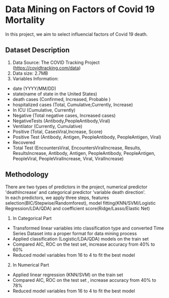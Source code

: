 # Data Mining on Factors of Covid 19 Mortality
In this project, we aim to select influencial factors of Covid 19 death. 

## Dataset Description
1.	Data Source: The COVID Tracking Project (https://covidtracking.com/data)    
2.	Data size: 2.7MB  
3.	Variables Information: 
- date (YYYY/MM/DD)<br>
- state(name of state in the United States)<br>
-	death cases (Confirmed, Increased, Probable )<br>
-	hospitalized cases (Total, Cumulative,Currently, Increase)<br>
-	In ICU (Cumulative, Currently)<br>
-	Negative (Total negative cases, Increased cases)<br>
-	NegativeTests (Antibody,PeopleAntibody,Viral)<br>
-	Ventilator (Currently, Cumulative)<br>
-	Positive (Total, CasesViral,Increase, Score)<br>
-	Positive Test (Antibody, Antigen, PeopleAntibody, PeopleAntigen, Viral)<br>
-	Recovered<br>
-	Total Test (EncountersViral, EncountersViralIncrease, Results, ResultsIncrease, Antibody, Antigen, PeopleAntibody, PeopleAntigen, PeopleViral, PeopleViralIncrease, Viral, ViralIncrease)<br>

## Methodology
There are two types of predictors in the project, numerical predictor 'deathIncrease' and categorical predictor 'variable death direction'.<br>
In each predictors, we apply three steps, features selection(BIC/Stepwise/Randomforest), model fitting(KNN/SVM/Logistic Regression/LDA/QDA) and coefficient score(Ridge/Lasso/Elastic Net)

1. In Categorical Part
-	Transformed linear variables into classification type and converted Time Series Dataset into a proper format for data mining process <br>
-	Applied classification (Logistic/LDA/QDA) models on the train set<br>
-	Compared AIC, ROC on the test set, increase accuracy from 40% to 60%
-	Reduced model variables from 16 to 4 to fit the best model <br>

2. In Numerical Part
-	Applied linear regression (KNN/SVM) on the train set<br>
-	Compared AIC, ROC on the test set , increase accuracy from 40% to 78%
-	Reduced model variables from 16 to 4 to fit the best model <br>
  
  
